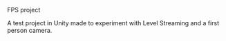 FPS project

A test project in Unity made to experiment with Level Streaming and a first person camera.
